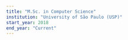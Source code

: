 ```yaml
---
title: "M.Sc. in Computer Science"
institution: "University of São Paulo (USP)"
start_year: 2018
end_year: "Current"
---
```

